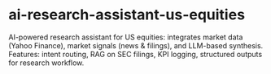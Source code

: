 # ai-research-assistant-us-equities
AI-powered research assistant for US equities: integrates market data (Yahoo Finance), market signals (news &amp; filings), and LLM-based synthesis. Features: intent routing, RAG on SEC filings, KPI logging, structured outputs for research workflow.
